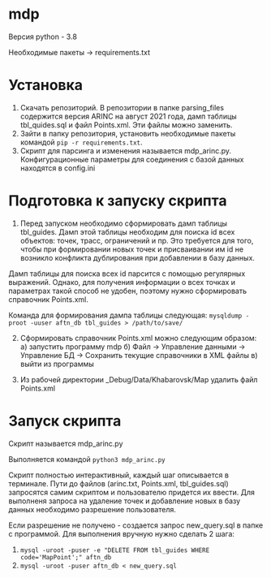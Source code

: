 # mdp
Версия python - 3.8

Необходимые пакеты -> requirements.txt

# Установка
1) Скачать репозиторий. В репозитории в папке parsing_files содержится версия ARINC на август 2021 года, дамп таблицы tbl_quides.sql и файл Points.xml. Эти файлы можно заменить.
2) Зайти в папку репозитория, установить необходимые пакеты командой ``` pip -r requirements.txt ```.
3) Скрипт для парсинга и изменения называется mdp_arinc.py. Конфигурационные параметры для соединения с базой данных находятся в config.ini

# Подготовка к запуску скрипта
1) Перед запуском необходимо сформировать дамп таблицы tbl_guides. Дамп этой таблицы необходим для поиска id всех объектов: точек, трасс, ограничений и пр. Это требуется для того, чтобы при формировании новых точек и присваивании им id не возникло конфликта дублирования при добавлении в базу данных.

Дамп таблицы для поиска всех id парсится с помощью регулярных выражений. Однако, для получения информации о всех точках и параметрах такой способ не удобен, поэтому нужно сформировать справочник Points.xml.

Команда для формирования дампа таблицы следующая: ``` mysqldump -proot -uuser aftn_db tbl_guides > /path/to/save/ ```

2) Сформировать справочник Points.xml можно следующим образом:
    а) запустить программу mdp
    б) Файл -> Управление данными -> Управление БД -> Сохранить текущие справочники в XML файлы
    в) выйти из программы

3) Из рабочей директории _Debug/Data/Khabarovsk/Map удалить файл Points.xml

# Запуск скрипта
 Скрипт называется mdp_arinc.py
 
 
 Выполняется командой ``` python3 mdp_arinc.py ```
 
 Скрипт полностью интерактивный, каждый шаг описывается в терминале. Пути до файлов (arinc.txt, Points.xml, tbl_guides.sql) запросятся самим скриптом 
 и пользователю придется их ввести. Для выполненя запроса на удаление точек и добавление новых в базу данных необходимо разрешение пользователя.
 
 Если разрешение не получено - создается запрос new_query.sql в папке с программой. Для выполнения вручную нужно сделать 2 шага:
 1) ``` mysql -uroot -puser -e "DELETE FROM tbl_guides WHERE code='MapPoint';" aftn_db ```
 2) ``` mysql -uroot -puser aftn_db < new_query.sql ```
